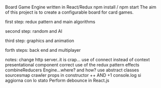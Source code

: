 Board Game Engine written in React/Redux 
npm install / npm start 
The aim of this project is to create a configurable board for card games.



first step:
redux pattern and main algorithms

second step:
random and AI

third step:
graphics and animation

forth steps:
back end and multiplayer

notes:
change http server..it is crap...
use of connect instead of context
presentational component
correct use of the redux pattern
effects
combineReducers
Engine...where? and how?
use abstract classes
sourcesmap
crawler
props in constructor
++  AND +1
console.log si aggiorna con lo stato
Perform debounce in React.js

